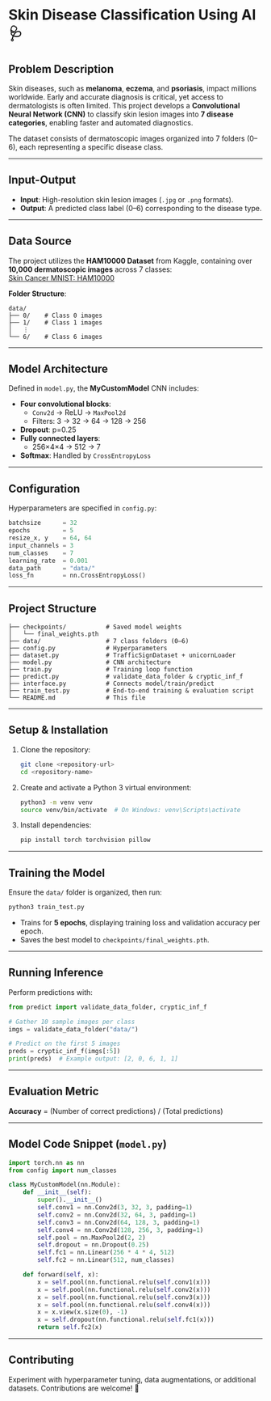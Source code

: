 # Skin Disease Classification Using AI 🩺

## Problem Description
Skin diseases, such as **melanoma**, **eczema**, and **psoriasis**, impact millions worldwide. Early and accurate diagnosis is critical, yet access to dermatologists is often limited. This project develops a **Convolutional Neural Network (CNN)** to classify skin lesion images into **7 disease categories**, enabling faster and automated diagnostics.

The dataset consists of dermatoscopic images organized into 7 folders (0–6), each representing a specific disease class.

---

## Input-Output
- **Input**: High-resolution skin lesion images (`.jpg` or `.png` formats).
- **Output**: A predicted class label (0–6) corresponding to the disease type.

---

## Data Source
The project utilizes the **HAM10000 Dataset** from Kaggle, containing over **10,000 dermatoscopic images** across 7 classes:  
[Skin Cancer MNIST: HAM10000](https://www.kaggle.com/datasets/kmader/skin-cancer-mnist-ham10000)

**Folder Structure**:
```
data/
├── 0/    # Class 0 images
├── 1/    # Class 1 images
│   ⋮
└── 6/    # Class 6 images
```

---

## Model Architecture
Defined in `model.py`, the **MyCustomModel** CNN includes:
- **Four convolutional blocks**:
  - `Conv2d` → ReLU → `MaxPool2d`
  - Filters: 3 → 32 → 64 → 128 → 256
- **Dropout**: p=0.25
- **Fully connected layers**:
  - 256×4×4 → 512 → 7
- **Softmax**: Handled by `CrossEntropyLoss`

---

## Configuration
Hyperparameters are specified in `config.py`:
```python
batchsize      = 32
epochs         = 5
resize_x, y    = 64, 64
input_channels = 3
num_classes    = 7
learning_rate  = 0.001
data_path      = "data/"
loss_fn        = nn.CrossEntropyLoss()
```

---

## Project Structure
```
├── checkpoints/           # Saved model weights
│   └── final_weights.pth
├── data/                  # 7 class folders (0–6)
├── config.py              # Hyperparameters
├── dataset.py             # TrafficSignDataset + unicornLoader
├── model.py               # CNN architecture
├── train.py               # Training loop function
├── predict.py             # validate_data_folder & cryptic_inf_f
├── interface.py           # Connects model/train/predict
├── train_test.py          # End-to-end training & evaluation script
└── README.md              # This file
```

---

## Setup & Installation
1. Clone the repository:
   ```bash
   git clone <repository-url>
   cd <repository-name>
   ```
2. Create and activate a Python 3 virtual environment:
   ```bash
   python3 -m venv venv
   source venv/bin/activate  # On Windows: venv\Scripts\activate
   ```
3. Install dependencies:
   ```bash
   pip install torch torchvision pillow
   ```

---

## Training the Model
Ensure the `data/` folder is organized, then run:
```bash
python3 train_test.py
```
- Trains for **5 epochs**, displaying training loss and validation accuracy per epoch.
- Saves the best model to `checkpoints/final_weights.pth`.

---

## Running Inference
Perform predictions with:
```python
from predict import validate_data_folder, cryptic_inf_f

# Gather 10 sample images per class
imgs = validate_data_folder("data/")

# Predict on the first 5 images
preds = cryptic_inf_f(imgs[:5])
print(preds)  # Example output: [2, 0, 6, 1, 1]
```

---

## Evaluation Metric
**Accuracy** = (Number of correct predictions) / (Total predictions)

---

## Model Code Snippet (`model.py`)
```python
import torch.nn as nn
from config import num_classes

class MyCustomModel(nn.Module):
    def __init__(self):
        super().__init__()
        self.conv1 = nn.Conv2d(3, 32, 3, padding=1)
        self.conv2 = nn.Conv2d(32, 64, 3, padding=1)
        self.conv3 = nn.Conv2d(64, 128, 3, padding=1)
        self.conv4 = nn.Conv2d(128, 256, 3, padding=1)
        self.pool = nn.MaxPool2d(2, 2)
        self.dropout = nn.Dropout(0.25)
        self.fc1 = nn.Linear(256 * 4 * 4, 512)
        self.fc2 = nn.Linear(512, num_classes)

    def forward(self, x):
        x = self.pool(nn.functional.relu(self.conv1(x)))
        x = self.pool(nn.functional.relu(self.conv2(x)))
        x = self.pool(nn.functional.relu(self.conv3(x)))
        x = self.pool(nn.functional.relu(self.conv4(x)))
        x = x.view(x.size(0), -1)
        x = self.dropout(nn.functional.relu(self.fc1(x)))
        return self.fc2(x)
```

---

## Contributing
Experiment with hyperparameter tuning, data augmentations, or additional datasets. Contributions are welcome! 🚀